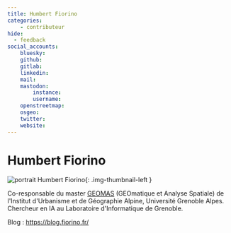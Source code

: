 ```yaml
---
title: Humbert Fiorino
categories:
    - contributeur
hide:
  - feedback
social_accounts:
    bluesky:
    github:
    gitlab:
    linkedin:
    mail:
    mastodon:
        instance:
        username:
    openstreetmap:
    osgeo:
    twitter:
    website:
---
```


# Humbert Fiorino

<!-- --8<-- [start:author-sign-block] -->

![portrait Humbert Fiorino](https://cdn.geotribu.fr/img/internal/contributeurs/humbertf.png "portrait"){: .img-thumbnail-left }

Co-responsable du master [GEOMAS](https://master-gaed.univ-grenoble-alpes.fr/les-parcours/m1-m2-geomas/) (GEOmatique et Analyse Spatiale) de l'Institut d'Urbanisme et de Géographie Alpine, Université Grenoble Alpes. Chercheur en IA au Laboratoire d'Informatique de Grenoble.

Blog : <https://blog.fiorino.fr/>

<!-- --8<-- [end:author-sign-block] -->
